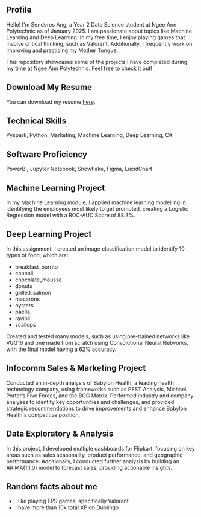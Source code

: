 ## Profile
Hello! I'm Senderos Ang, a Year 2 Data Science student at Ngee Ann Polytechnic as of January 2025. I am passionate about topics like Machine Learning and Deep Learning. In my free time, I enjoy playing games that involve critical thinking, such as Valorant. Additionally, I frequently work on improving and practicing my Mother Tongue. 

This repository showcases some of the projects I have completed during my time at Ngee Ann Polytechnic. Feel free to check it out!

## Download My Resume
You can download my resume [here](Resume.pdf).

## Technical Skills
Pyspark, Python, Marketing, Machine Learning, Deep Learning, C#

## Software Proficiency
PowerBI, Jupyter Notebook, Snowflake, Figma, LucidChart

## Machine Learning Project
In my Machine Learning module, I applied machine learning modelling in identifying the employees most likely to get promoted, creating a Logistic Regression model with a ROC-AUC Score of 88.3%.

## Deep Learning Project
In this assignment, I created an image classification model to identify 10 types of food, which are:
- breakfast_burrito
- cannoli
- chocolate_mousse
- donuts
- grilled_salmon
- macarons
- oysters
- paella
- ravioli
- scallops
  
Created and tested many models, such as using pre-trained networks like VGG16 and one made from scratch using Convolutional Neural Networks, with the final model having a 62% accuracy.

## Infocomm Sales & Marketing Project 
Conducted an in-depth analysis of Babylon Health, a leading health technology company, using frameworks such as PEST Analysis, Michael Porter’s Five Forces, and the BCG Matrix. Performed industry and company analyses to identify key opportunities and challenges, and provided strategic recommendations to drive improvements and enhance Babylon Health's competitive position.

## Data Exploratory & Analysis
In this project, I developed multiple dashboards for Flipkart, focusing on key areas such as sales seasonality, product performance, and geographic performance. Additionally, I conducted further analysis by building an ARIMA(1,1,0) model to forecast sales, providing actionable insights..

## Random facts about me
- I like playing FPS games, specifically Valorant
- I have more than 10k total XP on Duolingo
